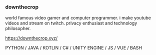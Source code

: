 ### downthecrop
world famous video gamer and computer programmer. i make youtube videos and stream on twitch. privacy enthusiast and technology philosopher.

https://downthecrop.xyz/

PYTHON / JAVA / KOTLIN / C# / UNITY ENGINE / JS / VUE / BASH
